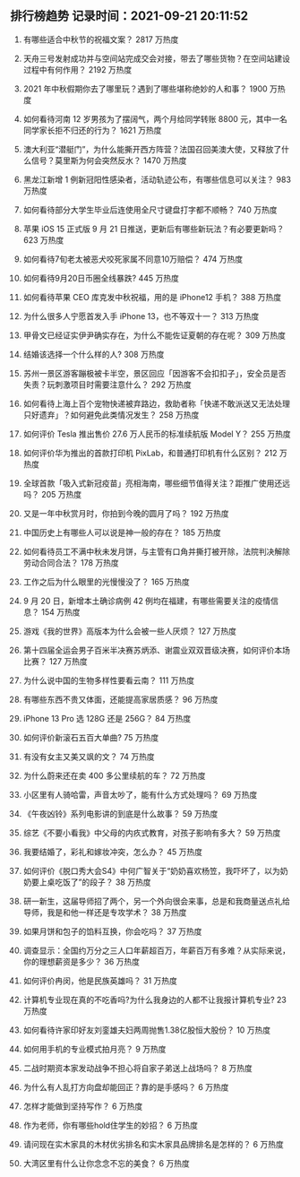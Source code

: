 
## 排行榜趋势 记录时间：2021-09-21 20:11:52
  
  1. 有哪些适合中秋节的祝福文案？ 2817 万热度
    
  2. 天舟三号发射成功并与空间站完成交会对接，带去了哪些货物？在空间站建设过程中有何作用？ 2192 万热度
    
  3. 2021 年中秋假期你去了哪里玩？遇到了哪些堪称绝妙的人和事？ 1900 万热度
    
  4. 如何看待河南 12 岁男孩为了摆阔气，两个月给同学转账 8800 元，其中一名同学家长拒不归还的行为？ 1621 万热度
    
  5. 澳大利亚“潜艇门”，为什么能撕开西方阵营？法国召回美澳大使，又释放了什么信号？莫里斯为何会突然反水？ 1470 万热度
    
  6. 黑龙江新增 1 例新冠阳性感染者，活动轨迹公布，有哪些信息可以关注？ 983 万热度
    
  7. 如何看待部分大学生毕业后连使用全尺寸键盘打字都不顺畅？ 740 万热度
    
  8. 苹果 iOS 15 正式版 9 月 21 日推送，更新后有哪些新玩法？有必要更新吗？ 623 万热度
    
  9. 如何看待7旬老太被恶犬咬死家属不同意10万赔偿？ 474 万热度
    
  10. 如何看待9月20日币圈全线暴跌? 445 万热度
    
  11. 如何看待苹果 CEO 库克发中秋祝福，用的是 iPhone12 手机？ 388 万热度
    
  12. 为什么很多人宁愿首发入手 iPhone 13，也不等双十一？ 313 万热度
    
  13. 甲骨文已经证实伊尹确实存在，为什么不能佐证夏朝的存在呢？ 309 万热度
    
  14. 结婚该选择一个什么样的人? 308 万热度
    
  15. 苏州一景区游客蹦极被卡半空，景区回应「因游客不会扣扣子」，安全员是否失责？玩刺激项目时需要注意什么？ 292 万热度
    
  16. 如何看待上海上百个宠物快递被弃路边，救助者称「快递不敢派送又无法处理只好遗弃」？如何避免此类情况发生？ 258 万热度
    
  17. 如何评价 Tesla 推出售价 27.6 万人民币的标准续航版 Model Y？ 255 万热度
    
  18. 如何评价华为推出的首款打印机 PixLab，和普通打印机有什么区别？ 212 万热度
    
  19. 全球首款「吸入式新冠疫苗」亮相海南，哪些细节值得关注？距推广使用还远吗？ 205 万热度
    
  20. 又是一年中秋赏月时，你拍到今晚的圆月了吗？ 192 万热度
    
  21. 中国历史上有哪些人可以说是神一般的存在？ 185 万热度
    
  22. 如何看待员工不满中秋未发月饼，与主管有口角并撕打被开除，法院判决解除劳动合同合法？ 178 万热度
    
  23. 工作之后为什么眼里的光慢慢没了？ 165 万热度
    
  24. 9 月 20 日，新增本土确诊病例 42 例均在福建，有哪些需要关注的疫情信息？ 154 万热度
    
  25. 游戏《我的世界》高版本为什么会被一些人厌烦？ 127 万热度
    
  26. 第十四届全运会男子百米半决赛苏炳添、谢震业双双晋级决赛，如何评价本场比赛？ 127 万热度
    
  27. 为什么说中国的生物多样性要看云南？ 111 万热度
    
  28. 有哪些东西不贵又体面，还能提高家居质感？ 96 万热度
    
  29. iPhone 13 Pro 选 128G 还是 256G？ 84 万热度
    
  30. 如何评价新滚石五百大单曲? 75 万热度
    
  31. 有没有女主又美又飒的文？ 74 万热度
    
  32. 为什么蔚来还在卖 400 多公里续航的车？ 72 万热度
    
  33. 小区里有人骑哈雷，声音太吵了，能有什么方式处理吗？ 69 万热度
    
  34. 《午夜凶铃》系列电影讲的到底是什么故事？ 59 万热度
    
  35. 综艺《不要小看我》中父母的内疚式教育，对孩子影响有多大？ 59 万热度
    
  36. 我要结婚了，彩礼和嫁妆冲突，怎么办？ 45 万热度
    
  37. 如何评价《脱口秀大会S4》中何广智关于“奶奶喜欢杨笠，我吓坏了，以为奶奶要上桌吃饭了”的段子？ 38 万热度
    
  38. 研一新生，这届导师招了两个，另一个外向很会来事，总是和我商量送点礼给导师，我是和他一样还是专攻学术？ 38 万热度
    
  39. 如果月饼和包子的馅料互换，你会吃吗？ 37 万热度
    
  40. 调查显示：全国约万分之三人口年薪超百万，年薪百万有多难？从实际来说，你的理想薪资是多少？ 36 万热度
    
  41. 如何评价冉闵，他是民族英雄吗？ 31 万热度
    
  42. 计算机专业现在真的不吃香吗?为什么我身边的人都不让我报计算机专业? 23 万热度
    
  43. 如何看待许家印好友刘銮雄夫妇两周抛售1.38亿股恒大股份？ 10 万热度
    
  44. 如何用手机的专业模式拍月亮？ 9 万热度
    
  45. 二战时期资本家发动战争不担心将自家子弟送上战场吗？ 8 万热度
    
  46. 为什么有人乱打方向盘却能回正？靠的是手感吗？ 6 万热度
    
  47. 怎样才能做到坚持写作？ 6 万热度
    
  48. 作为老师，你有哪些hold住学生的妙招？ 6 万热度
    
  49. 请问现在实木家具的木材优劣排名和实木家具品牌排名是怎样的？ 6 万热度
    
  50. 大湾区里有什么让你念念不忘的美食？ 6 万热度
    